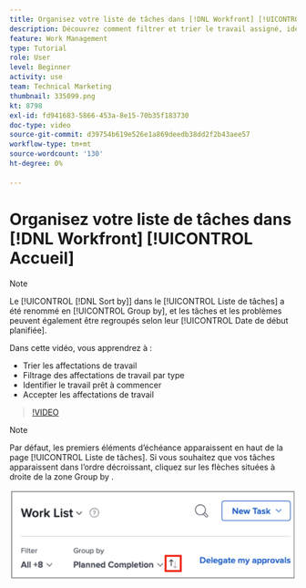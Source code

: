 ```yaml
---
title: Organisez votre liste de tâches dans [!DNL Workfront] [!UICONTROL Accueil]
description: Découvrez comment filtrer et trier le travail assigné, identifier le travail prêt à démarrer et accepter les affectations de travail dans [!DNL  Workfront].
feature: Work Management
type: Tutorial
role: User
level: Beginner
activity: use
team: Technical Marketing
thumbnail: 335099.png
kt: 8798
exl-id: fd941683-5866-453a-8e15-70b35f183730
doc-type: video
source-git-commit: d39754b619e526e1a869deedb38dd2f2b43aee57
workflow-type: tm+mt
source-wordcount: '130'
ht-degree: 0%

---
```


# Organisez votre liste de tâches dans [!DNL Workfront] [!UICONTROL Accueil]

>[!NOTE]
>
>Le [!UICONTROL [!DNL Sort by]] dans le [!UICONTROL Liste de tâches] a été renommé en [!UICONTROL Group by], et les tâches et les problèmes peuvent également être regroupés selon leur [!UICONTROL Date de début planifiée].

Dans cette vidéo, vous apprendrez à :

* Trier les affectations de travail
* Filtrage des affectations de travail par type
* Identifier le travail prêt à commencer
* Accepter les affectations de travail

>[!VIDEO](https://video.tv.adobe.com/v/335099/?quality=12)

>[!NOTE]
>
>Par défaut, les premiers éléments d’échéance apparaissent en haut de la page [!UICONTROL Liste de tâches]. Si vous souhaitez que vos tâches apparaissent dans l’ordre décroissant, cliquez sur les flèches situées à droite de la zone Group by .

![Image d’un écran présentant votre liste de travail regroupée par date d’échéance.](assets/work-list-arrows.png)
